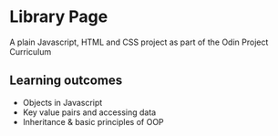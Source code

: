 # Library Page

A plain Javascript, HTML and CSS project as part of the Odin Project Curriculum

## Learning outcomes

- Objects in Javascript
- Key value pairs and accessing data
- Inheritance & basic principles of OOP 
